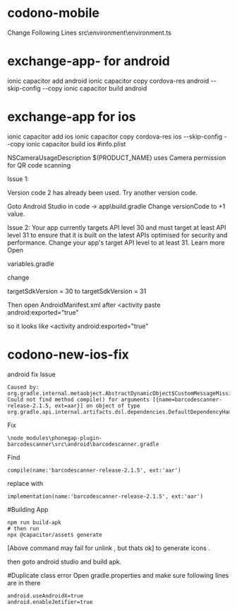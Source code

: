 # codono-mobile

Change Following Lines
src\environment\environment.ts

# exchange-app- for android

ionic capacitor add android
ionic capacitor copy
cordova-res android --skip-config --copy
ionic capacitor build android

# exchange-app for ios

ionic capacitor add ios
ionic capacitor copy
cordova-res ios --skip-config --copy
ionic capacitor build ios
#info.plist

<key>NSCameraUsageDescription</key>
<string>$(PRODUCT_NAME) uses Camera permission for QR code scanning</string>



Issue 1:

Version code 2 has already been used. Try another version code.

Goto Android Studio in code -> app\build.gradle
Change versionCode to +1 value.

Issue 2:
Your app currently targets API level 30 and must target at least API level 31 to ensure that it is built on the latest APIs optimised for security and performance. Change your app's target API level to at least 31. Learn more
Open

variables.gradle

change

targetSdkVersion = 30
to
targetSdkVersion = 31

Then open AndroidManifest.xml
after <activity paste
android:exported="true"

so it looks like
<activity android:exported="true"

# codono-new-ios-fix


android fix
Issue 
```
Caused by: org.gradle.internal.metaobject.AbstractDynamicObject$CustomMessageMissingMethodException: Could not find method compile() for arguments [{name=barcodescanner-release-2.1.5, ext=aar}] on object of type org.gradle.api.internal.artifacts.dsl.dependencies.DefaultDependencyHandler.
```
Fix
```
\node_modules\phonegap-plugin-barcodescanner\src\android\barcodescanner.gradle
```
Find 
```
compile(name:'barcodescanner-release-2.1.5', ext:'aar')
```
replace with 
```
implementation(name:'barcodescanner-release-2.1.5', ext:'aar')
```


#Building App 
```
npm run build-apk
# then run 
npx @capacitor/assets generate
```
[Above command may fail for unlink , but thats ok] to generate icons .

then goto android studio and build apk.

#Duplicate class error 
Open gradle.properties and make sure following lines are in there 
```
android.useAndroidX=true
android.enableJetifier=true
```
